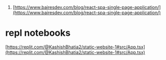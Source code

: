 1. [https://www.bairesdev.com/blog/react-spa-single-page-application/](https://www.bairesdev.com/blog/react-spa-single-page-application/)


# repl notebooks
[https://replit.com/@KashishBhatia2/static-website-1#src/App.tsx](https://replit.com/@KashishBhatia2/static-website-1#src/App.tsx)
